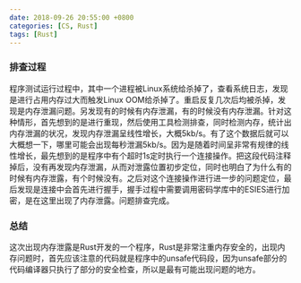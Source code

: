 ```yaml
---
date: 2018-09-26 20:55:00 +0800
categories: [CS, Rust]
tags: [Rust]
---
```


### 排查过程
程序测试运行过程中，其中一个进程被Linux系统给杀掉了，查看系统日志，发现是进行占用内存过大而触发Linux OOM给杀掉了。重启反复几次后均被杀掉，发现是内存泄漏问题。另发现有的时候有内存泄漏，有的时候没有内存泄漏。针对这种情形，首先想到的是进行重现，然后使用工具检测排查，同时检测内存，统计出内存泄漏的状况，发现内存泄漏呈线性增长，大概5kb/s。有了这个数据后就可以大概想一下，哪里可能会出现每秒泄漏5kb/s。因为是随着时间呈非常有规律的线性增长，最先想到的是程序中有个超时1s定时执行一个连接操作。把这段代码注释掉后，没有再发现内存泄漏，从而对泄露位置初步定位，同时也明白了为什么有的时候有内存泄露，有个时候没有。之后对这个连接操作进行进一步的问题定位，最后发现是连接中会首先进行握手，握手过程中需要调用密码学库中的ESIES进行加密，是在这里出现了内存泄露。问题排查完成。


### 总结
这次出现内存泄露是Rust开发的一个程序，Rust是非常注重内存安全的，出现内存问题时，首先应该注意的代码就是程序中的unsafe代码段，因为unsafe部分的代码编译器只执行了部分的安全检查，所以是最有可能出现问题的地方。